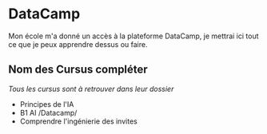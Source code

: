 # DataCamp  
Mon école m'a donné un accès à la plateforme DataCamp, je mettrai ici tout ce que je peux apprendre dessus ou faire.  

## Nom des Cursus compléter
*Tous les cursus sont à retrouver dans leur dossier*
- Principes de l'IA
- B1 AI /Datacamp/
- Comprendre l'ingénierie des invites
